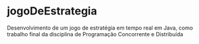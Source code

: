 # jogoDeEstrategia
Desenvolvimento de um jogo de estratégia em tempo real em Java, como trabalho final da disciplina de Programação Concorrente e Distribuída
